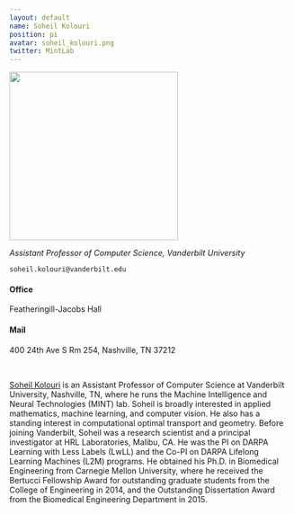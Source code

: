 ```yaml
---
layout: default
name: Soheil Kolouri
position: pi
avatar: soheil_kolouri.png
twitter: MintLab
---
```


<img width="300" src="{{site.baseurl}}/assets/images/people/{{page.avatar}}" data-action="zoom">

_Assistant Professor of Computer Science, Vanderbilt University_<br>

<i class="far fa-envelope"></i> `soheil.kolouri@vanderbilt.edu`

#### **Office**
Featheringill-Jacobs Hall<br>
#### **Mail**
400 24th Ave S Rm 254, Nashville, TN 37212<br>

<br>

[Soheil Kolouri](http://skolouri.github.io/) is an Assistant Professor of Computer Science at Vanderbilt University, Nashville, TN, where he runs the Machine Intelligence and Neural Technologies (MINT) lab. Soheil is broadly interested in applied mathematics, machine learning, and computer vision. He also has a standing interest in computational optimal transport and geometry. Before joining Vanderbilt, Soheil was a research scientist and a principal investigator at HRL Laboratories, Malibu, CA. He was the PI on DARPA Learning with Less Labels (LwLL) and the Co-PI on DARPA Lifelong Learning Machines (L2M) programs. He obtained his Ph.D. in Biomedical Engineering from Carnegie Mellon University, where he received the Bertucci Fellowship Award for outstanding graduate students from the College of Engineering in 2014, and the Outstanding Dissertation Award from the Biomedical Engineering Department in 2015.
